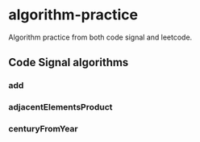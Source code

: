 # algorithm-practice

Algorithm practice from both code signal and leetcode.


## Code Signal algorithms

### add
### adjacentElementsProduct
### centuryFromYear



